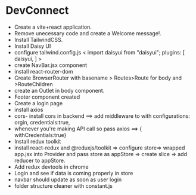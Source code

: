 # DevConnect
- Create a vite+react application.
- Remove unecessary code and create a Welcome message!.
- Install TailwindCSS.
- Install Daisy UI
- configure tailwind.config.js < 
      import daisyui from "daisyui";
        plugins: 
        [
              daisyui,
        ]
        >
- create NavBar.jsx component
- install react-router-dom
- Create BrowserRouter with basename > Routes>Route for body and >RouteChildren
- create an Outlet in body component.
- Footer component created
- Create a login page
- install axios
- cors- install cors in backend ==> add middleware to with configurations: orgin, credentials:true,
- whenever you're making API call so pass axios ==> { withCredentials:true}
- Install redux toolkit 
- install react-redux and @reduxjs/toolkit => configure store=> wrapped app.jsx into Provider and pass store as appStore => create slice => add reducer to appStore.
- Add redux devtools in chrome
- Login and see if data is coming properly in store
- navbar should update as soon as user login
- folder structure cleaner with constant.js 




